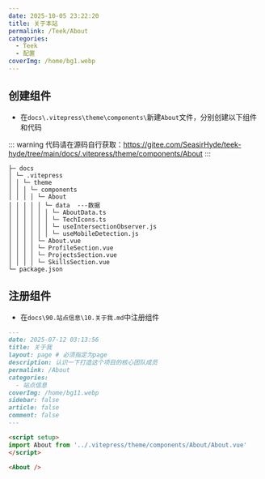 ```yaml
---
date: 2025-10-05 23:22:20
title: 关于本站
permalink: /Teek/About
categories:
  - Teek
  - 配置
coverImg: /home/bg1.webp
---
```


## 创建组件

- 在`docs\.vitepress\theme\components\`新建`About`文件，分别创建以下组件和代码

::: warning
代码请在源码自行获取：https://gitee.com/SeasirHyde/teek-hyde/tree/main/docs/.vitepress/theme/components/About
:::

```md{5-14}
├─ docs
│ └─ .vitepress
│ │ └─ theme
│ │ │ └─ components
│ │ │ │ └─ About
│ │ │ │ │ └─ data  ---数据
│ │ │ │ │ │ └─ AboutData.ts
│ │ │ │ │ │ └─ TechIcons.ts
│ │ │ │ │ │ └─ useIntersectionObserver.js
│ │ │ │ │ │ └─ useMobileDetection.js
│ │ │ │ └─ About.vue
│ │ │ │ └─ ProfileSection.vue
│ │ │ │ └─ ProjectsSection.vue
│ │ │ │ └─ SkillsSection.vue
└─ package.json
```

## 注册组件

- 在`docs\90.站点信息\10.关于我.md`中注册组件

```md {16,19}
---
date: 2025-07-12 03:13:56
title: 关于我
layout: page # 必须指定为page
description: 认识一下打造这个项目的核心团队成员
permalink: /About
categories:
  - 站点信息
coverImg: /home/bg11.webp
sidebar: false
article: false
comment: false
---

<script setup>
import About from '../.vitepress/theme/components/About/About.vue'
</script>

<About />

```
